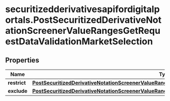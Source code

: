 # securitizedderivativesapifordigitalportals.PostSecuritizedDerivativeNotationScreenerValueRangesGetRequestDataValidationMarketSelection

## Properties

Name | Type | Description | Notes
------------ | ------------- | ------------- | -------------
**restrict** | [**PostSecuritizedDerivativeNotationScreenerValueRangesGetRequestDataValidationMarketSelectionRestrict**](PostSecuritizedDerivativeNotationScreenerValueRangesGetRequestDataValidationMarketSelectionRestrict.md) |  | [optional] 
**exclude** | [**PostSecuritizedDerivativeNotationScreenerValueRangesGetRequestDataValidationMarketSelectionExclude**](PostSecuritizedDerivativeNotationScreenerValueRangesGetRequestDataValidationMarketSelectionExclude.md) |  | [optional] 


